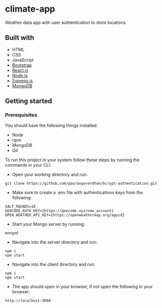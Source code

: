 # climate-app
Weather data app with user authentication to store locations

## Built with

* HTML
* CSS
* JavaScript
* [Bootstrap](https://getbootstrap.com/)
* [React.js](https://reactjs.org/)
* [Node.js](https://nodejs.org/en/)
* [Express.js](https://expressjs.com/)
* [MongoDB](https://www.mongodb.com/)

## Getting started

### Prerequisites

You should have the following things installed:

* Node
* npm
* MongoDB
* Git

To run this project in your system follow these steps by running the commands in your CLI:

* Open your working directory and run:

```
git clone https://github.com/gauravgoverdhan/bcrypt-authentication.git
```

* Make sure to create a .env file with authentications keys from the following:

```
SALT_ROUNDS=10
GEOCODE_AUTH_KEY={https://geocode.xyz/new_account}
OPEN_WEATHER_API_KEY={https://openweathermap.org/appid}
```

* Start your Mongo server by running:

```
mongod
```

* Navigate into the server directory and run:

```
npm i
npm start
```

* Navigate into the client directory and run:

```
npm i
npm start
```

* The app should open in your browser, if not open the following in your browser:

```
http://localhost:3000
```

